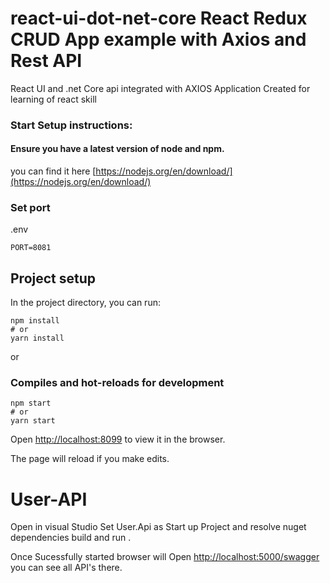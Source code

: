 # react-ui-dot-net-core  React Redux CRUD App example with Axios and Rest API

React UI and .net Core api integrated with AXIOS 
Application Created for learning of react skill 

### Start Setup instructions:

#### Ensure you have a latest version of node and npm.

you can find it here [https://nodejs.org/en/download/](https://nodejs.org/en/download/)


### Set port
.env
```
PORT=8081
```

## Project setup

In the project directory, you can run:

```
npm install
# or
yarn install
```

or

### Compiles and hot-reloads for development

```
npm start
# or
yarn start
```

Open [http://localhost:8099](http://localhost:8099) to view it in the browser.

The page will reload if you make edits.


# User-API 

Open in visual Studio Set User.Api as Start up Project and resolve nuget dependencies build and run . 

Once Sucessfully started browser will Open [http://localhost:5000/swagger](http://localhost:5000/swagger) you can see all API's there.
